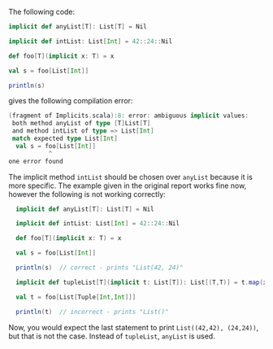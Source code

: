 The following code:

```scala
implicit def anyList[T]: List[T] = Nil

implicit def intList: List[Int] = 42::24::Nil

def foo[T](implicit x: T) = x

val s = foo[List[Int]]

println(s)
```

gives the following compilation error:

```scala
(fragment of Implicits.scala):8: error: ambiguous implicit values:
 both method anyList of type [T]List[T]
 and method intList of type => List[Int]
 match expected type List[Int]
  val s = foo[List[Int]]
           ^
one error found
```

The implicit method `intList` should be chosen over `anyList` because it is more specific.
The example given in the original report works fine now, however the following is not working correctly:

```scala
  implicit def anyList[T]: List[T] = Nil

  implicit def intList: List[Int] = 42::24::Nil

  def foo[T](implicit x: T) = x

  val s = foo[List[Int]]

  println(s)  // correct - prints "List(42, 24)"

  implicit def tupleList[T](implicit t: List[T]): List[(T,T)] = t.map(x => (x,x))

  val t = foo[List[Tuple[Int,Int]]]

  println(t)  // incorrect - prints "List()"
```

Now, you would expect the last statement to print `List((42,42), (24,24))`,
but that is not the case. Instead of `tupleList`, `anyList` is used.
